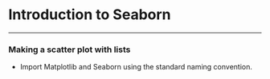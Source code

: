 # Introduction to Seaborn
---
### Making a scatter plot with lists
* Import Matplotlib and Seaborn using the standard naming convention.
